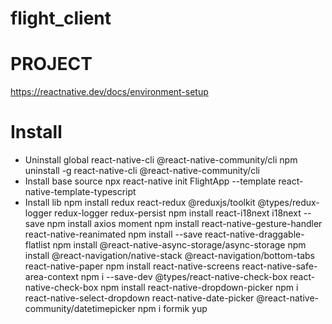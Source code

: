 # flight_client 

# PROJECT
https://reactnative.dev/docs/environment-setup

# Install
- Uninstall global react-native-cli @react-native-community/cli
npm uninstall -g react-native-cli @react-native-community/cli
- Install base source
npx react-native init FlightApp --template react-native-template-typescript
- Install lib
npm install redux react-redux @reduxjs/toolkit @types/redux-logger redux-logger redux-persist
npm install react-i18next i18next --save
npm install axios moment
npm install react-native-gesture-handler react-native-reanimated
npm install --save react-native-draggable-flatlist
npm install @react-native-async-storage/async-storage
npm install @react-navigation/native-stack @react-navigation/bottom-tabs react-native-paper
npm install react-native-screens react-native-safe-area-context
npm i --save-dev @types/react-native-check-box react-native-check-box
npm install react-native-dropdown-picker
npm i react-native-select-dropdown react-native-date-picker @react-native-community/datetimepicker
npm i formik yup